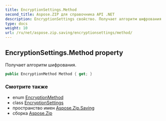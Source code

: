 ```yaml
---
title: EncryptionSettings.Method
second_title: Aspose.ZIP для справочника API .NET
description: EncryptionSettings свойство. Получает алгоритм шифрования.
type: docs
weight: 10
url: /ru/net/aspose.zip.saving/encryptionsettings/method/
---
```

## EncryptionSettings.Method property

Получает алгоритм шифрования.

```csharp
public EncryptionMethod Method { get; }
```

### Смотрите также

* enum [EncryptionMethod](../../encryptionmethod/)
* class [EncryptionSettings](../)
* пространство имен [Aspose.Zip.Saving](../../encryptionsettings/)
* сборка [Aspose.Zip](../../../)


